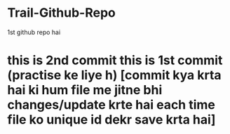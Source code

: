 # Trail-Github-Repo
1st github repo hai



this is 2nd commit
this is 1st commit (practise ke liye h)
[commit kya krta hai ki hum file me jitne bhi changes/update krte hai each time file ko unique id dekr save krta hai]
=======